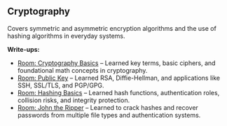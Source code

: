 ## Cryptography
Covers symmetric and asymmetric encryption algorithms and the use of hashing algorithms in everyday systems.

**Write-ups:**
- [Room: Cryptography Basics](C_Basics.md) – Learned key terms, basic ciphers, and foundational math concepts in cryptography.
- [Room: Public Key](C_Public_Key.md) – Learned RSA, Diffie-Hellman, and applications like SSH, SSL/TLS, and PGP/GPG.
- [Room: Hashing Basics](Hashing_Basics.md) – Learned hash functions, authentication roles, collision risks, and integrity protection.
- [Room: John the Ripper](John_the_Ripper.md) – Learned to crack hashes and recover passwords from multiple file types and authentication systems.
